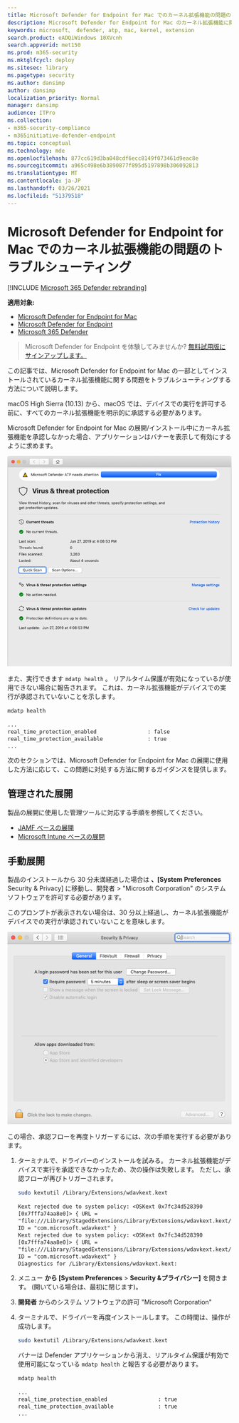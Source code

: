 ```yaml
---
title: Microsoft Defender for Endpoint for Mac でのカーネル拡張機能の問題のトラブルシューティング
description: Microsoft Defender for Endpoint for Mac のカーネル拡張機能に関連する問題のトラブルシューティングを行います。
keywords: microsoft、 defender, atp, mac, kernel, extension
search.product: eADQiWindows 10XVcnh
search.appverid: met150
ms.prod: m365-security
ms.mktglfcycl: deploy
ms.sitesec: library
ms.pagetype: security
ms.author: dansimp
author: dansimp
localization_priority: Normal
manager: dansimp
audience: ITPro
ms.collection:
- m365-security-compliance
- m365initiative-defender-endpoint
ms.topic: conceptual
ms.technology: mde
ms.openlocfilehash: 877cc619d3ba048cdf6ecc8149f073461d9eac8e
ms.sourcegitcommit: a965c498e6b3890877f895d5197898b306092813
ms.translationtype: MT
ms.contentlocale: ja-JP
ms.lasthandoff: 03/26/2021
ms.locfileid: "51379518"
---
```

# <a name="troubleshoot-kernel-extension-issues-in-microsoft-defender-for-endpoint-for-mac"></a>Microsoft Defender for Endpoint for Mac でのカーネル拡張機能の問題のトラブルシューティング

[!INCLUDE [Microsoft 365 Defender rebranding](../../includes/microsoft-defender.md)]


**適用対象:**

- [Microsoft Defender for Endpoint for Mac](microsoft-defender-endpoint-mac.md)
- [Microsoft Defender for Endpoint](https://go.microsoft.com/fwlink/p/?linkid=2154037)
- [Microsoft 365 Defender](https://go.microsoft.com/fwlink/?linkid=2118804)

> Microsoft Defender for Endpoint を体験してみませんか? [無料試用版にサインアップします。](https://www.microsoft.com/microsoft-365/windows/microsoft-defender-atp?ocid=docs-wdatp-exposedapis-abovefoldlink)

この記事では、Microsoft Defender for Endpoint for Mac の一部としてインストールされているカーネル拡張機能に関する問題をトラブルシューティングする方法について説明します。

macOS High Sierra (10.13) から、macOS では、デバイスでの実行を許可する前に、すべてのカーネル拡張機能を明示的に承認する必要があります。

Microsoft Defender for Endpoint for Mac の展開/インストール中にカーネル拡張機能を承認しなかった場合、アプリケーションはバナーを表示して有効にするように求めます。

   ![RTP が無効なスクリーンショット](images/mdatp-32-main-app-fix.png)

また、実行できます ```mdatp health``` 。 リアルタイム保護が有効になっているが使用できない場合に報告されます。 これは、カーネル拡張機能がデバイスでの実行が承認されていないことを示します。

```bash
mdatp health
```
```Output
...
real_time_protection_enabled                : false
real_time_protection_available              : true
...
```

次のセクションでは、Microsoft Defender for Endpoint for Mac の展開に使用した方法に応じて、この問題に対処する方法に関するガイダンスを提供します。

## <a name="managed-deployment"></a>管理された展開

製品の展開に使用した管理ツールに対応する手順を参照してください。

- [JAMF ベースの展開](mac-install-with-jamf.md)
- [Microsoft Intune ベースの展開](mac-install-with-intune.md#create-system-configuration-profiles)

## <a name="manual-deployment"></a>手動展開

製品のインストールから 30 分未満経過した場合は **、[System Preferences** Security & Privacy] に移動し、開発者  >  "Microsoft Corporation" のシステム ソフトウェアを許可する必要があります。

このプロンプトが表示されない場合は、30 分以上経過し、カーネル拡張機能がデバイスでの実行が承認されていないことを意味します。

![プロンプトの有効期限が切れたスクリーンショットの後のセキュリティとプライバシーのウィンドウ](images/mdatp-33-securityprivacysettings-noprompt.png)

この場合、承認フローを再度トリガーするには、次の手順を実行する必要があります。

1. ターミナルで、ドライバーのインストールを試みる。 カーネル拡張機能がデバイスで実行を承認できなかったため、次の操作は失敗します。 ただし、承認フローが再びトリガーされます。

    ```bash
    sudo kextutil /Library/Extensions/wdavkext.kext
    ```
    
    ```Output
    Kext rejected due to system policy: <OSKext 0x7fc34d528390 [0x7fffa74aa8e0]> { URL = "file:///Library/StagedExtensions/Library/Extensions/wdavkext.kext/", ID = "com.microsoft.wdavkext" }
    Kext rejected due to system policy: <OSKext 0x7fc34d528390 [0x7fffa74aa8e0]> { URL = "file:///Library/StagedExtensions/Library/Extensions/wdavkext.kext/", ID = "com.microsoft.wdavkext" }
    Diagnostics for /Library/Extensions/wdavkext.kext:
    ```

2. メニュー **から [System Preferences**  >  **Security &プライバシー]** を開きます。 (開いている場合は、最初に閉じます)。

3. **開発者** からのシステム ソフトウェアの許可 "Microsoft Corporation"

4. ターミナルで、ドライバーを再度インストールします。 この時間は、操作が成功します。

    ```bash
    sudo kextutil /Library/Extensions/wdavkext.kext
    ```

    バナーは Defender アプリケーションから消え、リアルタイム保護が有効で使用可能になっている ```mdatp health``` と報告する必要があります。

    ```bash
    mdatp health
    ```

    ```Output
    ...
    real_time_protection_enabled                : true
    real_time_protection_available              : true
    ...
    ```
